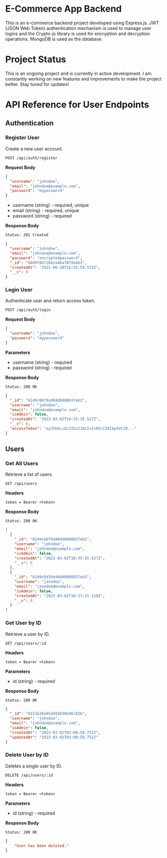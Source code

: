 # E-Commerce App Backend

This is an e-commerce backend project developed using Express.js. JWT (JSON Web Token) authentication mechanism is used to manage user logins and the Crypto-js library is used for encryption and decryption operations. MongoDB is used as the database.

# Project Status
This is an ongoing project and is currently in active development. I am constantly working on new features and improvements to make the project better. Stay tuned for updates!

# API Reference for User Endpoints 

## Authentication

### Register User

Create a new user account.

```http
POST /api/auth/register
```

**Request Body**

```json
{
  "username": "johndoe",
  "email": "johndoe@example.com",
  "password": "mypassword"
}
```

- username (string) - required, unique
- email (string) - required, unique
- password (string) - required

**Response Body**

```http
Status: 201 Created
```

```json
{
  "username": "johndoe",
  "email": "johndoe@example.com",
  "password": "encryptedpassword",
  "_id": "60d970d72b62a46a78fdebb3",
  "createdAt": "2021-06-28T16:55:59.573Z",
  "__v": 0
}
```

### Login User

Authenticate user and return access token.

```http
POST /api/auth/login
```

**Request Body**

```json
{
  "username": "johndoe",
  "password": "mypassword"
}
```

**Parameters**

- username (string) - required
- password (string) - required

**Response Body**

```http
Status: 200 OK

```

```json
{
  "_id": "6149c66f9a904d0008037eb2",
  "username": "johndoe",
  "email": "johndoe@example.com",
  "isAdmin": false,
  "createdAt": "2023-03-02T10:35:35.527Z",
  "__v": 0,
  "accessToken": "eyJhbGciOiJIUzI1NiIsInR5cCI6IkpXVCJ9..."
}
```

## Users

### Get All Users

Retrieve a list of users.

```http
GET /api/users
```
**Headers**

```
token = Bearer <token>
```

**Response Body**

```http
Status: 200 OK
```

```json
[
  {
    "_id": "6149c66f9a904d0008037eb2",
    "username": "johndoe",
    "email": "johndoe@example.com",
    "isAdmin": false,
    "createdAt": "2023-03-02T10:35:35.527Z",
    "__v": 0
  },
  {
    "_id": "6149c6d39a904d0008037eb3",
    "username": "janedoe",
    "email": "janedoe@example.com",
    "isAdmin": false,
    "createdAt": "2023-03-02T10:37:31.310Z",
    "__v": 0
  }
]
```

### Get User by ID

Retrieve a user by ID.

```http
GET /api/users/:id
```

**Headers**

```
token = Bearer <token>
```

**Parameters**

- id (string) - required

**Response Body**

```http
Status: 200 OK
```

```json
{
  "_id": "6151b28a65d491630e96c82b",
  "username": "johndoe",
  "email": "johndoe@example.com",
  "isAdmin": false,
  "createdAt": "2023-03-02T03:08:58.752Z",
  "updatedAt": "2023-03-02T03:08:58.752Z"
}
```

### Delete User by ID

Deletes a single user by ID.

```http
DELETE /api/users/:id
```

**Headers**

```
token = Bearer <token>
```

**Parameters**

- id (string) - required

**Response Body**

```http
Status: 200 OK
```

```json
{
    "User has been deleted."
}
```
